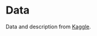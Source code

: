 # Data

Data and description from [Kaggle](https://www.kaggle.com/c/house-prices-advanced-regression-techniques).